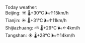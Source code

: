 Today weather:  
Beijing: ☀️   🌡️+30°C 🌬️↑15km/h  
Tianjin: ☀️   🌡️+31°C 🌬️↑11km/h  
Shijiazhuang: ⛅️  🌡️+29°C 🌬️←4km/h  
Tangshan: ☀️   🌡️+28°C 🌬️↑14km/h  

